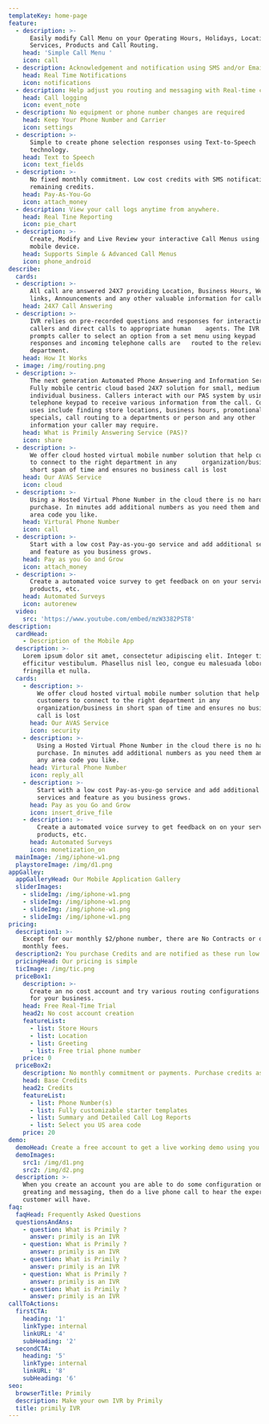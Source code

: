 ```yaml
---
templateKey: home-page
feature:
  - description: >-
      Easily modify Call Menu on your Operating Hours, Holidays, Location,
      Services, Products and Call Routing.
    head: 'Simple Call Menu '
    icon: call
  - description: Acknowledgement and notification using SMS and/or Email.
    head: Real Time Notifications
    icon: notifications
  - description: Help adjust you routing and messaging with Real-time call logging reports.
    head: Call logging
    icon: event_note
  - description: No equipment or phone number changes are required
    head: Keep Your Phone Number and Carrier
    icon: settings
  - description: >-
      Simple to create phone selection responses using Text-to-Speech
      technology.
    head: Text to Speech
    icon: text_fields
  - description: >-
      No fixed monthly commitment. Low cost credits with SMS notification on
      remaining credits.
    head: Pay-As-You-Go
    icon: attach_money
  - description: View your call logs anytime from anywhere.
    head: Real Tine Reporting
    icon: pie_chart
  - description: >-
      Create, Modify and Live Review your interactive Call Menus using your
      mobile device.
    head: Supports Simple & Advanced Call Menus
    icon: phone_android
describe:
  cards:
  - description: >-
      All call are answered 24X7 providing Location, Business Hours, Web
      links, Announcements and any other valuable information for callers
    head: 24X7 Call Answering
  - description: >-
      IVR relies on pre-recorded questions and responses for interacting with
      callers and direct calls to appropriate human    agents. The IVR system
      prompts caller to select an option from a set menu using keypad
      responses and incoming telephone calls are   routed to the relevant
      department.
    head: How It Works
  - image: /img/routing.png
  - description: >-
      The next generation Automated Phone Answering and Information Service.
      Fully mobile centric cloud based 24X7 solution for small, medium and
      individual business. Callers interact with our PAS system by using their
      telephone keypad to receive various information from the call. Common
      uses include finding store locations, business hours, promotional
      specials, call routing to a departments or person and any other
      information your caller may require.
    head: What is Primily Answering Service (PAS)?
    icon: share
  - description: >-
      We offer cloud hosted virtual mobile number solution that help customers
      to connect to the right department in any       organization/business in
      short span of time and ensures no business call is lost
    head: Our AVAS Service
    icon: cloud
  - description: >-
      Using a Hosted Virtual Phone Number in the cloud there is no hardware
      purchase. In minutes add additional numbers as you need them and in any
      area code you like.
    head: Virtural Phone Number
    icon: call
  - description: >-
      Start with a low cost Pay-as-you-go service and add additional services
      and feature as you business grows.
    head: Pay as you Go and Grow
    icon: attach_money
  - description: >-
      Create a automated voice survey to get feedback on on your service,
      products, etc.
    head: Automated Surveys
    icon: autorenew
  video:
    src: 'https://www.youtube.com/embed/mzW3382PST8'
description:
  cardHead:
    - Description of the Mobile App
  description: >-
    Lorem ipsum dolor sit amet, consectetur adipiscing elit. Integer tincidunt
    efficitur vestibulum. Phasellus nisl leo, congue eu malesuada lobortis,
    fringilla et nulla.
  cards:
    - description: >-
        We offer cloud hosted virtual mobile number solution that help
        customers to connect to the right department in any
        organization/business in short span of time and ensures no business
        call is lost
      head: Our AVAS Service
      icon: security
    - description: >-
        Using a Hosted Virtual Phone Number in the cloud there is no hardware
        purchase. In minutes add additional numbers as you need them and in
        any area code you like.
      head: Virtural Phone Number
      icon: reply_all
    - description: >-
        Start with a low cost Pay-as-you-go service and add additional
        services and feature as you business grows.
      head: Pay as you Go and Grow
      icon: insert_drive_file
    - description: >-
        Create a automated voice survey to get feedback on on your service,
        products, etc.
      head: Automated Surveys
      icon: monetization_on
  mainImage: /img/iphone-w1.png
  playstoreImage: /img/d1.png
appGalley:
  appGalleryHead: Our Mobile Application Gallery
  sliderImages:
    - slideImg: /img/iphone-w1.png
    - slideImg: /img/iphone-w1.png
    - slideImg: /img/iphone-w1.png
    - slideImg: /img/iphone-w1.png
pricing:
  description1: >-
    Except for our monthly $2/phone number, there are No Contracts or other
    monthly fees.
  description2: You purchase Credits and are notified as these run low.
  pricingHead: Our pricing is simple
  ticImage: /img/tic.png
  priceBox1:
    description: >-
      Create an no cost account and try various routing configurations modified
      for your business.
    head: Free Real-Time Trial
    head2: No cost account creation
    featureList:
      - list: Store Hours
      - list: Location
      - list: Greeting
      - list: Free trial phone number
    price: 0
  priceBox2:
    description: No monthly commitment or payments. Purchase credits as you need them.
    head: Base Credits
    head2: Credits
    featureList:
      - list: Phone Number(s)
      - list: Fully customizable starter templates
      - list: Summary and Detailed Call Log Reports
      - list: Select you US area code
    price: 20
demo:
  demoHead: Create a free account to get a live working demo using you phone.
  demoImages:
    src1: /img/d1.png
    src2: /img/d2.png
  description: >-
    When you create an account you are able to do some configuration on the
    greating and messaging, then do a live phone call to hear the experience you
    customer will have.
faq:
  faqHead: Frequently Asked Questions
  questionsAndAns:
    - question: What is Primily ?
      answer: primily is an IVR
    - question: What is Primily ?
      answer: primily is an IVR
    - question: What is Primily ?
      answer: primily is an IVR
    - question: What is Primily ?
      answer: primily is an IVR
    - question: What is Primily ?
      answer: primily is an IVR
callToActions:
  firstCTA:
    heading: '1'
    linkType: internal
    linkURL: '4'
    subHeading: '2'
  secondCTA:
    heading: '5'
    linkType: internal
    linkURL: '8'
    subHeading: '6'
seo:
  browserTitle: Primily
  description: Make your own IVR by Primily
  title: primily IVR
---
```


